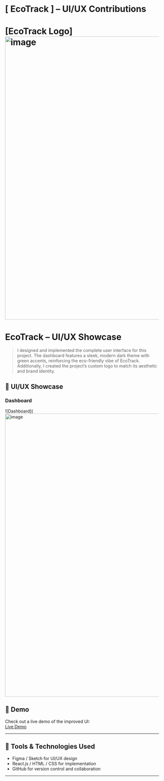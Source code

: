 # [ EcoTrack ] – UI/UX Contributions

# [EcoTrack Logo]<img width="1917" height="927" alt="image" src="https://github.com/user-attachments/assets/e313f26a-8fbc-4cf9-95e0-ccf182caa87c" />



# EcoTrack – UI/UX Showcase

> I designed and implemented the complete user interface for this project. The dashboard features a sleek, modern dark theme with green accents, reinforcing the eco-friendly vibe of EcoTrack. Additionally, I created the project’s custom logo to match its aesthetic and brand identity.

## 🔹 UI/UX Showcase

### Dashboard
![Dashboard](<img width="1917" height="927" alt="image" src="https://github.com/user-attachments/assets/b1d13d5a-e72a-4bdf-880d-1e596b2fba70" />

## 🔹 Demo
Check out a live demo of the improved UI:  
[Live Demo](https://your-username.github.io/repo-name/)

---

## 🔹 Tools & Technologies Used
- Figma / Sketch for UI/UX design
- React.js / HTML / CSS for implementation
- GitHub for version control and collaboration

---
